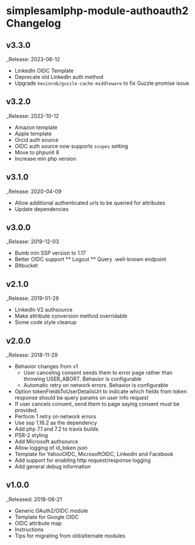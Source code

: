 # simplesamlphp-module-authoauth2  Changelog

## v3.3.0

_Release: 2023-06-12
* LinkedIn OIDC Template
* Deprecate old LinkedIn auth method
* Upgrade `kevinrob/guzzle-cache-middleware` to fix Guzzle promise issue

## v3.2.0

_Release: 2022-10-12
* Amazon template
* Apple template
* Orcid auth source
* OIDC auth source now supports `scopes` setting
* Move to phpunit 8
* Increase min php version

## v3.1.0

_Release: 2020-04-09
* Allow additional authenticated urls to be queried for attributes
* Update dependencies

## v3.0.0

_Release: 2019-12-03
* Bumb min SSP version to 1.17
* Better OIDC support
** Logout
** Query .well-known endpoint
* Bitbucket

## v2.1.0

_Release: 2019-01-29
* LinkedIn V2 authsource
* Make attribute conversion method overridable
* Some code style cleanup

## v2.0.0

_Release: 2018-11-29
* Behavior changes from v1
    * User canceling consent sends them to error page rather than throwing USER_ABORT. Behavior is configurable
    * Automatic retry on network errors. Behavior is configurable
* Option tokenFieldsToUserDetailsUrl to indicate which fields from token response should
be query params on user info request
* If user cancels consent, send them to page saying consent must be provided.
* Perform 1 retry on network errors
* Use ssp 1.16.2 as the dependency
* Add php 7.1 and 7.2 to travis builds
* PSR-2 styling
* Add Microsoft authsource
* Allow logging of id_token json
* Template for YahooOIDC, MicrosoftOIDC, LinkedIn and Facebook
* Add support for enabling http request/response logging
* Add general debug information

## v1.0.0

_Released: 2018-08-21

* Generic OAuth2/OIDC module
* Template for Google OIDC
* OIDC attribute map
* Instructions
* Tips for migrating from old/alternate modules 
